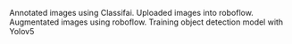 Annotated images using Classifai.
Uploaded images into roboflow.
Augmentated images using roboflow.
Training object detection model with Yolov5

